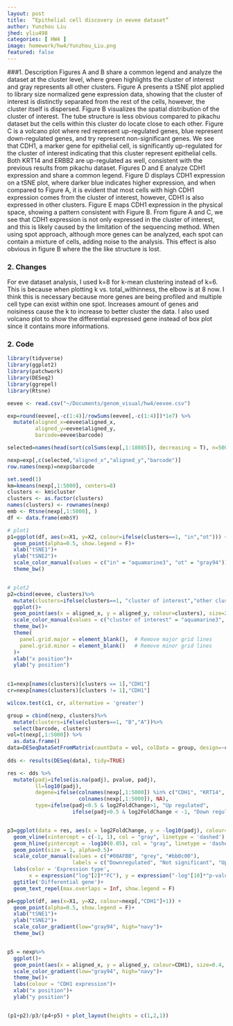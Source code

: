 ```yaml
---
layout: post
title:  “Epithelial cell discovery in eevee dataset”
author: Yunzhou Liu
jhed: yliu498
categories: [ HW4 ]
image: homework/hw4/Yunzhou_Liu.png
featured: false
---
```


###1. Description
Figures A and B share a common legend and analyze the dataset at the cluster level, where green highlights the cluster of interest and gray represents all other clusters. Figure A presents a tSNE plot applied to library size normalized gene expression data, showing that the cluster of interest is distinctly separated from the rest of the cells, however, the cluster itself is dispersed. Figure B visualizes the spatial distribution of the cluster of interest. The tube structure is less obvious compared to pikachu dataset but the cells within this cluster do locate close to each other. Figure C is a volcano plot where red represent up-regulated genes, blue represent down-regulated genes, and try represent non-significant genes. We see that CDH1, a marker gene for epithelial cell, is significantly up-regulated for the cluster of interest indicating that this cluster represent epithelial cells. Both KRT14 and ERBB2 are up-regulated as well, consistent with the previous results from pikachu dataset. Figures D and E analyze CDH1 expression and share a common legend. Figure D displays CDH1 expression on a tSNE plot, where darker blue indicates higher expression, and when compared to Figure A, it is evident that most cells with high CDH1 expression comes from the cluster of interest, however, CDH1 is also expressed in other clusters. Figure E maps CDH1 expression in the physical space, showing a pattern consistent with Figure B. From figure A and C, we see that CDH1 expression is not only expressed in the cluster of interest, and this is likely caused by the limitation of the sequencing method. When using spot approach, although more genes can be analyzed, each spot can contain a mixture of cells, adding noise to the analysis. This effect is also obvious in figure B where the the like structure is lost. 

### 2. Changes
For eve dataset analysis, I used k=8 for k-mean clustering instead of k=6. This is because when plotting k vs. total_withinness, the elbow is at 8 now. I think this is necessary because more genes are being profiled and multiple cell type can exist within one spot. Increases amount of genes and noisiness cause the k to increase to better cluster the data. I also used volcano plot to show the differential expressed gene instead of box plot since it contains more informations. 


### 2. Code 

```r
library(tidyverse)
library(ggplot2)
library(patchwork)
library(DESeq2)
library(ggrepel)
library(Rtsne)

eevee <- read.csv("~/Documents/genom_visual/hw4/eevee.csv")

exp=round(eevee[,-c(1:4)]/rowSums(eevee[,-c(1:4)])*1e7) %>%
  mutate(aligned_x=eevee$aligned_x,
         aligned_y=eevee$aligned_y,
         barcode=eevee$barcode)

selected=names(head(sort(colSums(exp[,1:18085]), decreasing = T), n=5000))

nexp=exp[,c(selected,"aligned_x","aligned_y","barcode")]
row.names(nexp)=nexp$barcode

set.seed(1)
km=kmeans(nexp[,1:5000], centers=8)
clusters <- km$cluster
clusters <- as.factor(clusters)
names(clusters) <- rownames(nexp)
emb <- Rtsne(nexp[,1:5000], )
df <- data.frame(emb$Y)

# plot1
p1=ggplot(df, aes(x=X1, y=X2, colour=ifelse(clusters==1, "in","ot"))) + 
  geom_point(alpha=0.5, show.legend = F)+  
  xlab("tSNE1")+
  ylab("tSNE2")+
  scale_color_manual(values = c("in" = "aquamarine3", "ot" = "gray94"))+
  theme_bw()


# plot2
p2=cbind(eevee, clusters)%>%
  mutate(clusters=ifelse(clusters==1, "cluster of interest","other clusters"))%>%
  ggplot()+
  geom_point(aes(x = aligned_x, y = aligned_y, colour=clusters), size=2)+
  scale_color_manual(values = c("cluster of interest" = "aquamarine3", "other clusters" = "gray94"))+
  theme_bw()+
  theme(
    panel.grid.major = element_blank(),  # Remove major grid lines
    panel.grid.minor = element_blank()   # Remove minor grid lines
  )+
  xlab("x position")+
  ylab("y position")
  

c1=nexp[names(clusters)[clusters == 1],"CDH1"]
cr=nexp[names(clusters)[clusters != 1],"CDH1"]

wilcox.test(c1, cr, alternative = 'greater')

group = cbind(nexp, clusters)%>%
  mutate(clusters=ifelse(clusters==1, "B","A"))%>%
  select(barcode, clusters)
vol=t(nexp[,1:5000]) %>%
  as.data.frame()
data=DESeqDataSetFromMatrix(countData = vol, colData = group, design=~clusters)
  
dds <- results(DESeq(data), tidy=TRUE)

res <- dds %>% 
  mutate(padj=ifelse(is.na(padj), pvalue, padj),
         ll=log10(padj),
         degene=ifelse(colnames(nexp[,1:5000]) %in% c("CDH1", "KRT14", "ERBB2", head(dds[order(dds$padj), "row"], 10)),
                       colnames(nexp[,1:5000]), NA),
         type=ifelse(padj<0.5 & log2FoldChange>1, "Up regulated",
                     ifelse(padj<0.5 & log2FoldChange < -1, "Down regulated","Non-significant")))


p3=ggplot(data = res, aes(x = log2FoldChange, y = -log10(padj), colour=type, label=degene))+
  geom_vline(xintercept = c(-1, 1), col = "gray", linetype = 'dashed') +
  geom_hline(yintercept = -log10(0.05), col = "gray", linetype = 'dashed') +
  geom_point(size = 1, alpha=0.5)+
  scale_color_manual(values = c("#00AFBB", "grey", "#bb0c00"),
                     labels = c("Downregulated", "Not significant", "Upregulated"))+
  labs(color = 'Expression type',
       x = expression("log"[2]*"FC"), y = expression("-log"[10]*"p-value"))+
  ggtitle('Differential gene')+
  geom_text_repel(max.overlaps = Inf, show.legend = F)

p4=ggplot(df, aes(x=X1, y=X2, colour=nexp[,"CDH1"]+1)) + 
  geom_point(alpha=0.5, show.legend = F)+  
  xlab("tSNE1")+
  ylab("tSNE2")+
  scale_color_gradient(low="gray94", high="navy")+
  theme_bw()


p5 = nexp%>%
  ggplot()+
  geom_point(aes(x = aligned_x, y = aligned_y, colour=CDH1), size=0.4, alpha=0.8)+
  scale_color_gradient(low="gray94", high="navy")+
  theme_bw()+
  labs(colour = "CDH1 expression")+
  xlab("x position")+
  ylab("y position")


(p1+p2)/p3/(p4+p5) + plot_layout(heights = c(1,2,1))
```
